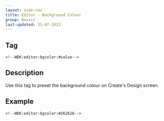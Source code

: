 ```yaml
---
layout: side-nav
title: Editor - Background Colour
group: Basics
last-updated: 31-07-2013
---
```


## Tag

`<!--WDK:editor:bgcolor:#value-->`

## Description

Use this tag to preset the background colour on Create's Design screen.

## Example

~~~
<!--WDK:editor:bgcolor:#262626-->
~~~